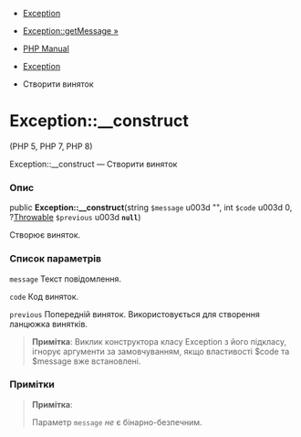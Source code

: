 - [Exception](class.exception.md)
- [Exception::getMessage »](exception.getmessage.md)

- [PHP Manual](index.md)
- [Exception](class.exception.md)
- Створити виняток

# Exception::\_\_construct

(PHP 5, PHP 7, PHP 8)

Exception::\_\_construct — Створити виняток

### Опис

public **Exception::\_\_construct**(string `$message` u003d "", int `$code`
u003d 0, ?[Throwable](class.throwable.md) `$previous` u003d **`null`**)

Створює виняток.

### Список параметрів

`message`
Текст повідомлення.

`code`
Код виняток.

`previous`
Попередній виняток. Використовується для створення ланцюжка винятків.

> **Примітка**: Виклик конструктора класу Exception з його підкласу,
> ігнорує аргументи за замовчуванням, якщо властивості $code та $message вже
> встановлені.

### Примітки

> **Примітка**:
>
> Параметр `message` *не* є бінарно-безпечним.
